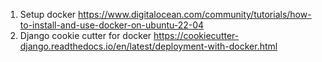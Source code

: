 1. Setup docker https://www.digitalocean.com/community/tutorials/how-to-install-and-use-docker-on-ubuntu-22-04
2. Django cookie cutter for docker https://cookiecutter-django.readthedocs.io/en/latest/deployment-with-docker.html

